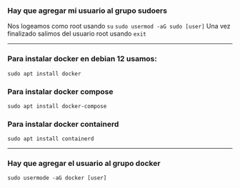 ### Hay que agregar mi usuario al grupo sudoers

Nos logeamos como root usando ```su```
```sudo usermod -aG sudo [user]```
Una vez finalizado salimos del usuario root usando ```exit```

---

### Para instalar docker en debian 12 usamos:

```sudo apt install docker```

### Para instalar docker compose

```sudo apt install docker-compose```

### Para instalar docker containerd

```sudo apt install containerd```

---

### Hay que agregar el usuario al grupo docker

```sudo usermode -aG docker [user]```